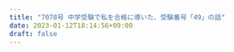 ```yaml
---
title: "7078号 中学受験で私を合格に導いた、受験番号「49」の話"
date: 2023-01-12T18:14:56+09:00
draft: false
---
```


```
```

```
```

